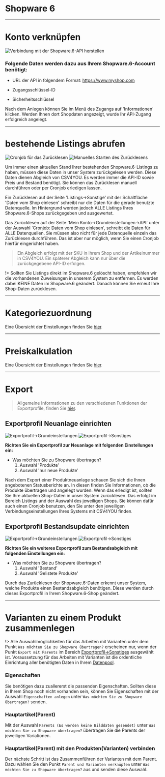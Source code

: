 # Shopware 6

***
# Konto verknüpfen

![Verbindung mit der Shopware.6-API herstellen](https://data.csv4you.com/media/image/guide/interface/shopware6/shopware6-api-zugangsdaten-hinterlegen.png ':zoom :size=30%')

### Folgende Daten werden dazu aus Ihrem Shopware.6-Account benötigt:

- URL der API in folgendem Format: https://www.myshop.com<br>

- Zugangsschlüssel-ID

- Sicherheitsschlüssel

Nach dem Anlegen können Sie im Menü des Zugangs auf 'Informationen' klicken. Werden Ihnen dort Shopdaten angezeigt, wurde Ihr API-Zugang erfolgreich angelegt.


***
# bestehende Listings abrufen

![Cronjob für das Zurücklesen](https://data.csv4you.com/media/image/guide/interface/shopware6/shopware6-einrichtung-cronjob-zuruecklesen.png ':zoom :size=30%')
![Manuelles Starten des Zurücklesens](https://data.csv4you.com/media/image/guide/interface/shopware6/shopware6-listings-uebersicht.png ':zoom :size=30%')

Um immer einen aktuellen Stand Ihrer bestehenden Shopware.6-Listings zu haben, müssen diese Daten in unser System zurückgelesen werden. Diese Daten dienen Abgleich von CSV4YOU. Es werden immer die API-ID sowie Preis und Bestand benötigt. Sie können das Zurücklesen manuell durchführen oder per Cronjob erledigen lassen.

Ein Zurücklesen auf der Seite 'Listings->Sonstige' mit der Schaltfläche 'Daten vom Shop einlesen' schreibt nur die Daten für die gerade benutzte Datenquelle. Im Hintergrund werden jedoch ALLE Listings Ihres Shopware.6-Shops zurückgegeben und ausgewertet.

Das Zurücklesen auf der Seite 'Mein Konto->Grundeinstellungen->API' unter der Auswahl 'Cronjob: Daten vom Shop einlesen', schreibt die Daten für ALLE Datenquellen. Sie müssen also nicht für jede Datenquelle einzeln das Zurücklesen durchführen. Das ist aber nur möglich, wenn Sie einen Cronjob hierfür eingerichtet haben.

> Ein Abgleich erfolgt mit der SKU in Ihrem Shop und der Artikelnummer in CSV4YOU. Ein späterer Abgleich kann nur über die zurückgegebene API-ID erfolgen.

!> Sollten Sie Listings direkt im Shopware.6 gelöscht haben, empfehlen wir die vorhandenen Zuweisungen in unserem System zu entfernen. Es werden dabei KEINE Daten im Shopware.6 geändert. Danach können Sie erneut Ihre Shop-Daten zurücklesen.


***
# Kategoriezuordnung

Eine Übersicht der Einstellungen finden Sie [hier](export/categories).


***
# Preiskalkulation

Eine Übersicht der Einstellungen finden Sie [hier](export/pricecalculation).


***
# Export

> Allgemeine Informationen zu den verschiedenen Funktionen der Exportprofile, finden Sie [hier](export/interface).

## Exportprofil Neuanlage einrichten

![Exportprofil->Grundeinstellungen](https://data.csv4you.com/media/image/guide/interface/shopware6/shopware6-exportprofil-neuanlage-grundeinstellungen.png ':zoom :size=30%')
![Exportprofil->Sonstiges](https://data.csv4you.com/media/image/guide/interface/shopware6/shopware6-exportprofil-neuanlage-sonstiges.png ':zoom :size=30%')

**Richten Sie ein Exportprofil zur Neuanlage mit folgenden Einstellungen ein:**

- Was möchten Sie zu Shopware übertragen?<br>
	1. Auswahl 'Produkte'<br>
	2. Auswahl 'nur neue Produkte'

Nach dem Export einer Produktneuanlage schauen Sie sich die Ihnen angebotenen Statusberichte an. In diesen finden Sie Informationen, ob die Produkte übertragen und angelegt wurden. Wenn das erledigt ist, sollten Sie Ihre aktuellen Shop-Daten in unser System zurücklesen. Das erfolgt im Bereich Listings und der Auswahl des jeweiligen Shops.
Sie können dafür auch einen Cronjob benutzen, den Sie unter den jeweiligen Verbindungseinstellungen Ihres Systems mit CSV4YOU finden.


## Exportprofil Bestandsupdate einrichten

![Exportprofil->Grundeinstellungen](https://data.csv4you.com/media/image/guide/interface/shopware6/shopware6-exportprofil-update-bestand-grundeinstellungen.png ':zoom :size=30%')
![Exportprofil->Sonstiges](https://data.csv4you.com/media/image/guide/interface/shopware6/shopware6-exportprofil-update-bestand-sonstiges.png ':zoom :size=30%')

**Richten Sie ein weiteres Exportprofil zum Bestandsabgleich mit folgenden Einstellungen ein:**

- Was möchten Sie zu Shopware übertragen?<br>
	1. Auswahl 'Bestand'<br>
	2. Auswahl 'Gelistete Produkte'

Durch das Zurücklesen der Shopware.6-Daten erkennt unser System, welche Produkte einen Bestandsabgleich benötigen. Diese werden durch dieses Exportprofil in Ihrem Shopware.6-Shop geändert.


***
# Varianten zu einem Produkt zusammenlegen

!> Alle Auswahlmöglichkeiten für das Arbeiten mit Varianten unter dem Punkt `Was möchten Sie zu Shopware übertragen?` erscheinen nur, wenn der Punkt `Export mit Parents` im Bereich [Exportprofil->Sonstiges](export/interface?id=sonstiges) ausgewählt ist.
Voraussetzung für das Arbeiten mit Varianten ist die ordentliche Einrichtung aller benötigten Daten in Ihrem [Datenpool](datapool/product?id=parents).


### Eigenschaften
Sie benötigen dazu zuallererst die passenden Eigenschaften. Sollten diese in Ihrem Shop noch nicht vorhanden sein, können Sie Eigenschaften mit der Auswahl `Eigenschaften anlegen` unter `Was möchten Sie zu Shopware übertragen?` senden.


### Hauptartikel(Parent)
Mit der Auswahl `Parents (Es werden keine Bilddaten gesendet)` unter `Was möchten Sie zu Shopware übertragen?` übertragen Sie die Parents der jeweiligen Variationen.


### Hauptartikel(Parent) mit den Produkten(Varianten) verbinden
Der nächste Schritt ist das Zusammenführen der Varianten mit dem Parent. Dazu wählen Sie den Punkt `Parent und Varianten verknüpfen` unter `Was möchten Sie zu Shopware übertragen?` aus und senden diese Auswahl.
